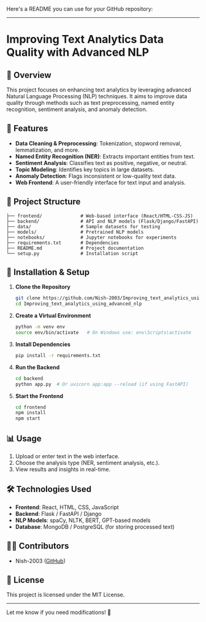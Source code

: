 Here's a README you can use for your GitHub repository:  

---

# Improving Text Analytics Data Quality with Advanced NLP  

## 📌 Overview  
This project focuses on enhancing text analytics by leveraging advanced Natural Language Processing (NLP) techniques. It aims to improve data quality through methods such as text preprocessing, named entity recognition, sentiment analysis, and anomaly detection.  

## 🚀 Features  
- **Data Cleaning & Preprocessing**: Tokenization, stopword removal, lemmatization, and more.  
- **Named Entity Recognition (NER)**: Extracts important entities from text.  
- **Sentiment Analysis**: Classifies text as positive, negative, or neutral.  
- **Topic Modeling**: Identifies key topics in large datasets.  
- **Anomaly Detection**: Flags inconsistent or low-quality text data.  
- **Web Frontend**: A user-friendly interface for text input and analysis.  

## 📂 Project Structure  
```plaintext
├── frontend/              # Web-based interface (React/HTML-CSS-JS)
├── backend/               # API and NLP models (Flask/Django/FastAPI)
├── data/                  # Sample datasets for testing
├── models/                # Pretrained NLP models
├── notebooks/             # Jupyter notebooks for experiments
├── requirements.txt       # Dependencies
├── README.md              # Project documentation
└── setup.py               # Installation script
```  

## 🔧 Installation & Setup  
1. **Clone the Repository**  
   ```bash
   git clone https://github.com/Nish-2003/Improving_text_analytics_using_advanced_nlp.git
   cd Improving_text_analytics_using_advanced_nlp
   ```  
2. **Create a Virtual Environment**  
   ```bash
   python -m venv env
   source env/bin/activate   # On Windows use: env\Scripts\activate
   ```  
3. **Install Dependencies**  
   ```bash
   pip install -r requirements.txt
   ```  
4. **Run the Backend**  
   ```bash
   cd backend
   python app.py  # Or uvicorn app:app --reload (if using FastAPI)
   ```  
5. **Start the Frontend**  
   ```bash
   cd frontend
   npm install
   npm start
   ```  

## 📊 Usage  
1. Upload or enter text in the web interface.  
2. Choose the analysis type (NER, sentiment analysis, etc.).  
3. View results and insights in real-time.  

## 🛠 Technologies Used  
- **Frontend**: React, HTML, CSS, JavaScript  
- **Backend**: Flask / FastAPI / Django  
- **NLP Models**: spaCy, NLTK, BERT, GPT-based models  
- **Database**: MongoDB / PostgreSQL (for storing processed text)  

## 👨‍💻 Contributors  
- Nish-2003 ([GitHub](https://github.com/Nish-2003))  

## 📜 License  
This project is licensed under the MIT License.  

---

Let me know if you need modifications! 🚀
